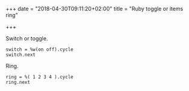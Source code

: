 +++
date = "2018-04-30T09:11:20+02:00"
title = "Ruby toggle or items ring"

+++
<!--more-->

Switch or toggle.

    switch = %w(on off).cycle
    switch.next

Ring.

    ring = %( 1 2 3 4 ).cycle
    ring.next